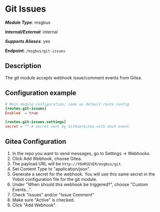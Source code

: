 # Git Issues

***Module Type***: msgbus

***Internal/External***: internal

***Supports Aliases***: yes

**Endpoint**: `/msgbus/git-issues`

## Description

The git module accepts webhook issue/comment events from Gitea.

## Configuration example

```toml
# Main module configuration, same as default route config
[routes.git-issues]
Enabled  = true

[routes.git-issues.settings]
secret = "" # Secret sent by GitHub/Gitea with each event
```

## Gitea Configuration

1. In the repo you want to send messages, go to Settings -> Webhooks.
2. Click Add Webhook, choose Gitea.
3. The payload URL will be `http://YOURSEVER/msgbus/git`.
4. Set Content Type to "application/json".
5. Generate a secret for the webhook. You will use this same secret in the
Yobot configuration file for the git module.
6. Under "When should this webhook be triggered?", choose "Custom Events...".
7. Check "Issues" and/or "Issue Comment"
8. Make sure "Active" is checked.
9. Click "Add Webhook".
